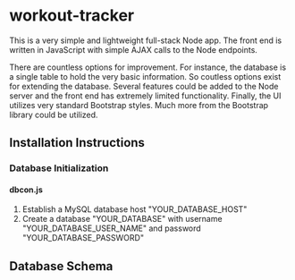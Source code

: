 # workout-tracker

This is a very simple and lightweight full-stack Node app. The front end is written in JavaScript with simple AJAX calls to the Node endpoints. 

There are countless options for improvement. For instance, the database is a single table to hold the very basic information. So coutless options exist for extending the database. Several features could be added to the Node server and the front end has extremely limited functionality. Finally, the UI utilizes very standard Bootstrap styles. Much more from the Bootstrap library could be utilized.


## Installation Instructions

### Database Initialization
#### dbcon.js
1) Establish a MySQL database host "YOUR_DATABASE_HOST"
2) Create a database "YOUR_DATABASE" with username "YOUR_DATABASE_USER_NAME" and password "YOUR_DATABASE_PASSWORD"


## Database Schema
